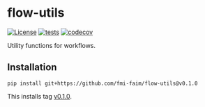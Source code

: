 # flow-utils

[![License](https://img.shields.io/badge/License-BSD_3--Clause-blue.svg)](https://opensource.org/licenses/BSD-3-Clause)
[![tests](https://github.com/fmi-faim/flow-utils/workflows/tests/badge.svg)](https://github.com/fmi-faim/flow-utils/actions)
[![codecov](https://codecov.io/gh/fmi-faim/flow-utils/branch/main/graph/badge.svg)](https://codecov.io/gh/fmi-faim/flow-utils)

Utility functions for workflows.

## Installation

```shell
pip install git+https://github.com/fmi-faim/flow-utils@v0.1.0
```
This installs tag [v0.1.0](https://github.com/fmi-faim/flow-utils/tree/v0.1.0).
